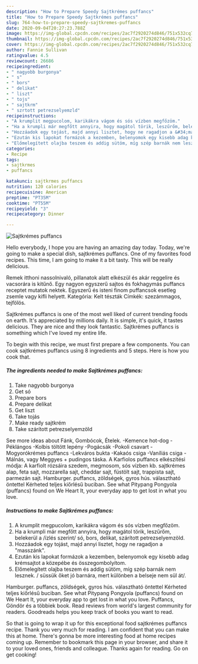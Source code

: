 ```yaml
---
description: "How to Prepare Speedy Sajtkrémes puffancs"
title: "How to Prepare Speedy Sajtkrémes puffancs"
slug: 764-how-to-prepare-speedy-sajtkremes-puffancs
date: 2020-09-04T20:27:23.788Z
image: https://img-global.cpcdn.com/recipes/2ac7f2920274d846/751x532cq70/sajtkremes-puffancs-recept-foto.jpg
thumbnail: https://img-global.cpcdn.com/recipes/2ac7f2920274d846/751x532cq70/sajtkremes-puffancs-recept-foto.jpg
cover: https://img-global.cpcdn.com/recipes/2ac7f2920274d846/751x532cq70/sajtkremes-puffancs-recept-foto.jpg
author: Fannie Sullivan
ratingvalue: 4.5
reviewcount: 26686
recipeingredient:
- " nagyobb burgonya"
- " s"
- " bors"
- " delikat"
- " liszt"
- " tojs"
- " sajtkrm"
- " szrtott petrezselyemzld"
recipeinstructions:
- "A krumplit megpucolom, karikákra vágom és sós vízben megfőzöm."
- "Ha a krumpli már megfőtt annyira, hogy magátol törik, leszűrőm, belekerül a /ízlés szerint/ só, bors, delikat, szárított petrezselyemzöld."
- "Hozzáadok egy tojást, majd annyi lisztet, hogy ne ragadjon a &#34;masszánk&#34;."
- "Ezután kis lapokat formázok a kezemben, belenyomok egy kisebb adag krémsajtot a közepébe és összegombolyítom."
- "Előmelegített olajba teszem és addig sütöm, míg szép barnák nem lesznek. / süssük őket jó barnára, mert különben a belseje nem sül át/."
categories:
- Recipe
tags:
- sajtkrmes
- puffancs

katakunci: sajtkrmes puffancs 
nutrition: 120 calories
recipecuisine: American
preptime: "PT35M"
cooktime: "PT55M"
recipeyield: "3"
recipecategory: Dinner

---
```



![Sajtkrémes puffancs](https://img-global.cpcdn.com/recipes/2ac7f2920274d846/751x532cq70/sajtkremes-puffancs-recept-foto.jpg)

Hello everybody, I hope you are having an amazing day today. Today, we're going to make a special dish, sajtkrémes puffancs. One of my favorites food recipes. This time, I am going to make it a bit tasty. This will be really delicious.

Remek itthoni nassolnivaló, pillanatok alatt elkészül és akár reggelire és vacsorára is kitűnő. Egy nagyon egyszerű sajtos és fokhagymás puffancs receptet mutatok nektek. Egyszerű és isteni finom puffancsok esetleg zsemle vagy kifli helyett. Kategória: Kelt tészták Címkék: szezámmagos, tejfölös.

Sajtkrémes puffancs is one of the most well liked of current trending foods on earth. It's appreciated by millions daily. It is simple, it's quick, it tastes delicious. They are nice and they look fantastic. Sajtkrémes puffancs is something which I've loved my entire life.


To begin with this recipe, we must first prepare a few components. You can cook sajtkrémes puffancs using 8 ingredients and 5 steps. Here is how you cook that.

<!--inarticleads1-->

##### The ingredients needed to make Sajtkrémes puffancs:

1. Take  nagyobb burgonya
1. Get  só
1. Prepare  bors
1. Prepare  delikat
1. Get  liszt
1. Take  tojás
1. Make ready  sajtkrém
1. Take  szárított petrezselyemzöld


See more ideas about Fánk, Gombócok, Ételek. -Kemence hot-dog -Péklángos -Kolbis töltött lepény -Pogácsák -Pokoli csavart -Mogyorókrémes puffancs -Lekváros bukta -Kakaós csiga -Vaníliás csiga -Málnás, vagy Meggyes + pudingos táska. A Karfiolos puffancs elkészítési módja: A karfiolt rózsáira szedem, megmosom, sós vízben kb. sajtkrémes alap, feta sajt, mozzarella sajt, cheddar sajt, füstölt sajt, trappista sajt, parmezán sajt. Hamburger. puffancs, zöldségek, gyros hús. választható öntettel Kérheted teljes kiőrlésű buciban. See what Pitypang Pongyola (puffancs) found on We Heart It, your everyday app to get lost in what you love. 

<!--inarticleads2-->

##### Instructions to make Sajtkrémes puffancs:

1. A krumplit megpucolom, karikákra vágom és sós vízben megfőzöm.
1. Ha a krumpli már megfőtt annyira, hogy magátol törik, leszűrőm, belekerül a /ízlés szerint/ só, bors, delikat, szárított petrezselyemzöld.
1. Hozzáadok egy tojást, majd annyi lisztet, hogy ne ragadjon a &#34;masszánk&#34;.
1. Ezután kis lapokat formázok a kezemben, belenyomok egy kisebb adag krémsajtot a közepébe és összegombolyítom.
1. Előmelegített olajba teszem és addig sütöm, míg szép barnák nem lesznek. / süssük őket jó barnára, mert különben a belseje nem sül át/.


Hamburger. puffancs, zöldségek, gyros hús. választható öntettel Kérheted teljes kiőrlésű buciban. See what Pitypang Pongyola (puffancs) found on We Heart It, your everyday app to get lost in what you love. Puffancs, Göndör és a többiek book. Read reviews from world&#39;s largest community for readers. Goodreads helps you keep track of books you want to read. 

So that is going to wrap it up for this exceptional food sajtkrémes puffancs recipe. Thank you very much for reading. I am confident that you can make this at home. There's gonna be more interesting food at home recipes coming up. Remember to bookmark this page in your browser, and share it to your loved ones, friends and colleague. Thanks again for reading. Go on get cooking!
